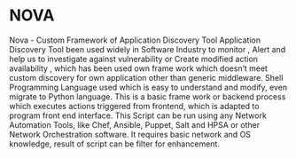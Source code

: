 # NOVA
Nova - Custom Framework of Application Discovery Tool
Application Discovery Tool been used widely in Software Industry to monitor , Alert and help us to investigate against vulnerability or Create modified action  availability , which has been used own frame work which doesn’t meet custom discovery for own application other than generic middleware.
Shell Programming Language used which is easy to understand and modify, even migrate to Python language. This is a basic frame work or backend process which executes actions triggered from frontend, which is adapted to program front end interface.
This Script can be run using any Network Automation Tools, like Chef, Ansible, Puppet, Salt and HPSA or other Network Orchestration software. It requires basic network and OS knowledge, result of script can be filter for enhancement.
